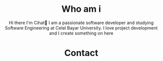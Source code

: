 <div align="center">
<h1>Who am i</h1>
Hi there I'm Cihat👋
I am a passionate software developer and studying Software Engineering at Celal Bayar University. I love project development and I create something on here
<br>
<h1>Contact</h1>



 <!-- <div  align="center"> <img src="https://activity-graph.herokuapp.com/graph?username=cihatsnl34&theme=xcode" /></div>-->
<!--<div  align="center"> <img src="https://github.com/cihatsnl34/cihatsnl34/blob/output/github-contribution-grid-snake.svg" /></div>-->
<!--
**cihatsnl34/cihatsnl34** is a ✨ _special_ ✨ repository because its `README.md` (this file) appears on your GitHub profile.

Here are some ideas to get you started:

- 🔭 I’m currently working on ...
- 🌱 I’m currently learning ...
- 👯 I’m looking to collaborate on ...
- 🤔 I’m looking for help with ...
- 💬 Ask me about ...
- 📫 How to reach me: ...
- 😄 Pronouns: ...
- ⚡ Fun fact: ...
-->
